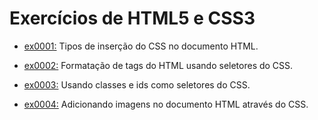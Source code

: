 # Exercícios de HTML5 e CSS3


- [ex0001:](exercicio_html_css/ex0001_inserindo_css/ex0001_inserindo_css.html) Tipos de inserção do CSS no documento HTML.

- [ex0002:](exercicio_html_css/ex0002_titulo_paragrafo/ex0002_titulo_paragrafo.html) Formatação de tags do HTML usando seletores do CSS.

- [ex0003:](exercicio_html_css/ex0003_class_id/ex0003_class_id.html) Usando classes e ids como seletores do CSS.

- [ex0004:](exercicio_html_css/ex0004_add_img/ex0004_add_img.html) Adicionando imagens no documento HTML através do CSS.

